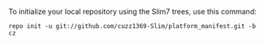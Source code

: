 To initialize your local repository using the Slim7 trees, use this command:


	repo init -u git://github.com/cuzz1369-Slim/platform_manifest.git -b cz
